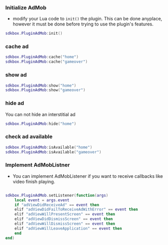 ### Initialize AdMob
* modify your Lua code to `init()` the plugin. This can be done anyplace, however it must be done before trying to use the plugin's features.
```lua
sdkbox.PluginAdMob:init()
```

### cache ad
```lua
sdkbox.PluginAdMob:cache("home")
sdkbox.PluginAdMob:cache("gameover")
```

### show ad
```lua
sdkbox.PluginAdMob:show("home")
sdkbox.PluginAdMob:show("gameover")
```

### hide ad
You can not hide an interstitial ad
```lua
sdkbox.PluginAdMob:hide("home")
```

### check ad available
```lua
sdkbox.PluginAdMob:isAvailable("home")
sdkbox.PluginAdMob:isAvailable("gameover")
```

### Implement AdMobListner
* You can implement AdMobListener if you want to receive callbacks like video finish playing.
```lua

sdkbox.PluginAdMob.setListener(function(args)
    local event = args.event
    if "adViewDidReceiveAd" == event then
    elif "adViewDidFailToReceiveAdWithError" == event then
    elif "adViewWillPresentScreen" == event then
    elif "adViewDidDismissScreen" == event then
    elif "adViewWillDismissScreen" == event then
    elif "adViewWillLeaveApplication" == event then
    end
end)

```
